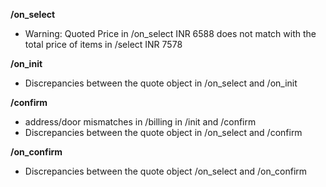 **/on_select**
- Warning: Quoted Price in /on_select INR 6588 does not match with the total price of items in /select INR 7578

**/on_init**
- Discrepancies between the quote object in /on_select and /on_init

**/confirm**
- address/door mismatches in /billing in /init and /confirm
- Discrepancies between the quote object in /on_select and /confirm

**/on_confirm**
- Discrepancies between the quote object /on_select and /on_confirm

